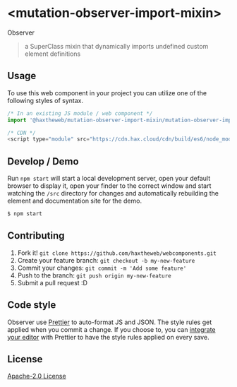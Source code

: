 # &lt;mutation-observer-import-mixin&gt;

Observer
> a SuperClass mixin that dynamically imports undefined custom element definitions

## Usage
To use this web component in your project you can utilize one of the following styles of syntax.

```js
/* In an existing JS module / web component */
import '@haxtheweb/mutation-observer-import-mixin/mutation-observer-import-mixin.js';

/* CDN */
<script type="module" src="https://cdn.hax.cloud/cdn/build/es6/node_modules/@haxtheweb/mutation-observer-import-mixin/mutation-observer-import-mixin.js"></script>
```

## Develop / Demo
Run `npm start` will start a local development server, open your default browser to display it, open your finder to the correct window and start watching the `/src` directory for changes and automatically rebuilding the element and documentation site for the demo.
```bash
$ npm start
```


## Contributing

1. Fork it! `git clone https://github.com/haxtheweb/webcomponents.git`
2. Create your feature branch: `git checkout -b my-new-feature`
3. Commit your changes: `git commit -m 'Add some feature'`
4. Push to the branch: `git push origin my-new-feature`
5. Submit a pull request :D

## Code style

Observer  use [Prettier][prettier] to auto-format JS and JSON.  The style rules get applied when you commit a change.  If you choose to, you can [integrate your editor][prettier-ed] with Prettier to have the style rules applied on every save.

[prettier]: https://github.com/prettier/prettier/
[prettier-ed]: https://github.com/prettier/prettier/#editor-integration
[polyserve]: https://github.com/Polymer/polyserve
[web-component-tester]: https://github.com/Polymer/web-component-tester

## License
[Apache-2.0 License](http://opensource.org/licenses/Apache-2.0)